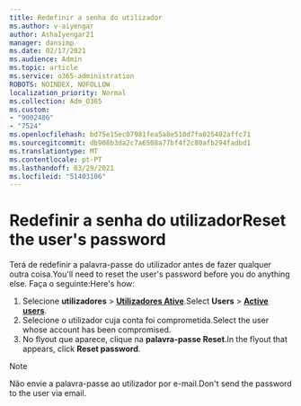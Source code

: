 ```yaml
---
title: Redefinir a senha do utilizador
ms.author: v-aiyengar
author: AshaIyengar21
manager: dansimp
ms.date: 02/17/2021
ms.audience: Admin
ms.topic: article
ms.service: o365-administration
ROBOTS: NOINDEX, NOFOLLOW
localization_priority: Normal
ms.collection: Adm_O365
ms.custom:
- "9002486"
- "7524"
ms.openlocfilehash: bd75e15ec07981fea5a8e510d7fa025402affc71
ms.sourcegitcommit: db908b3da2c7a6508a77bf4f2c80afb294fadbd1
ms.translationtype: MT
ms.contentlocale: pt-PT
ms.lasthandoff: 03/29/2021
ms.locfileid: "51403106"
---
```

# <a name="reset-the-users-password"></a><span data-ttu-id="cb9fb-102">Redefinir a senha do utilizador</span><span class="sxs-lookup"><span data-stu-id="cb9fb-102">Reset the user's password</span></span>

<span data-ttu-id="cb9fb-103">Terá de redefinir a palavra-passe do utilizador antes de fazer qualquer outra coisa.</span><span class="sxs-lookup"><span data-stu-id="cb9fb-103">You'll need to reset the user's password before you do anything else.</span></span> <span data-ttu-id="cb9fb-104">Faça o seguinte:</span><span class="sxs-lookup"><span data-stu-id="cb9fb-104">Here's how:</span></span>

1. <span data-ttu-id="cb9fb-105">Selecione **utilizadores**  >  **[Utilizadores Ative](https://go.microsoft.com/fwlink/p/?linkid=834822)**.</span><span class="sxs-lookup"><span data-stu-id="cb9fb-105">Select **Users** > **[Active users](https://go.microsoft.com/fwlink/p/?linkid=834822)**.</span></span>
1. <span data-ttu-id="cb9fb-106">Selecione o utilizador cuja conta foi comprometida.</span><span class="sxs-lookup"><span data-stu-id="cb9fb-106">Select the user whose account has been compromised.</span></span>
1. <span data-ttu-id="cb9fb-107">No flyout que aparece, clique na **palavra-passe Reset**.</span><span class="sxs-lookup"><span data-stu-id="cb9fb-107">In the flyout that appears, click **Reset password**.</span></span>

> [!NOTE]
> <span data-ttu-id="cb9fb-108">Não envie a palavra-passe ao utilizador por e-mail.</span><span class="sxs-lookup"><span data-stu-id="cb9fb-108">Don't send the password to the user via email.</span></span>
